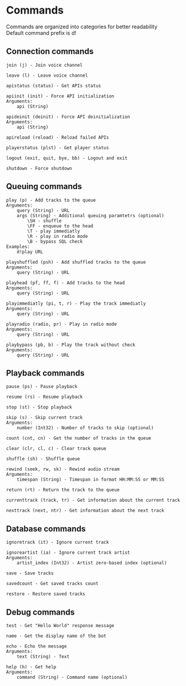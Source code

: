 # Commands

Commands are organized into categories for better readability  
Default command prefix is d!  

## Connection commands

```
join (j) - Join voice channel
```
```
leave (l) - Leave voice channel
```
```
apistatus (status) - Get APIs status
```
```
apiinit (init) - Force API initialization
Arguments:
    api (String)
```
```
apideinit (deinit) - Force API deinitialization
Arguments:
    api (String)
```
```
apireload (reload) - Reload failed APIs
```
```
playerstatus (plst) - Get player status
```
```
logout (exit, quit, bye, bb) - Logout and exit
```
```
shutdown - Force shutdown
```

## Queuing commands

```
play (p) - Add tracks to the queue
Arguments:
    query (String) - URL
    args (String) - Additional queuing paramtetrs (optional)
        \SH - shuffle
        \FF - enqueue to the head
        \T - play immediatly
        \R - play in radio mode
        \B - bypass SQL check
Examples:
    d!play URL
```
```
playshuffled (psh) - Add shuffled tracks to the queue
Arguments:
    query (String) - URL
```
```
playhead (pf, ff, f) - Add tracks to the head
Arguments:
    query (String) - URL
```
```
playimmediatly (pi, t, r) - Play the track immediatly
Arguments:
    query (String) - URL
```
```
playradio (radio, pr) - Play in radio mode
Arguments:
    query (String) - URL
```
```
playbypass (pb, b) - Play the track without check
Arguments:
    query (String) - URL
```

## Playback commands

```
pause (ps) - Pause playback
```
```
resume (rs) - Resume playback
```
```
stop (st) - Stop playback
```
```
skip (s) - Skip current track
Arguments:
    number (Int32) - Number of tracks to skip (optional)
```
```
count (cnt, cn) - Get the number of tracks in the queue
```
```
clear (clr, cl, c) - Clear track queue
```
```
shuffle (sh) - Shuffle queue
```
```
rewind (seek, rw, sk) - Rewind audio stream
Arguments:
    timespan (String) - Timespan in format HH:MM:SS or MM:SS
```
```
return (rt) - Return the track to the queue
```
```
currenttrack (track, tr) - Get information about the current track
```
```
nexttrack (next, ntr) - Get information about the next track
```

## Database commands

```
ignoretrack (it) - Ignore current track
```
```
ignoreartist (ia) - Ignore current track artist
Arguments:
    artist_index (Int32) - Artist zero-based index (optional)
```
```
save - Save tracks
```
```
savedcount - Get saved tracks count
```
```
restore - Restore saved tracks
```

## Debug commands

```
test - Get "Hello World" response message
```
```
name - Get the display name of the bot
```
```
echo - Echo the message
Arguments:
    text (String) - Text
```
```
help (h) - Get help
Arguments:
    command (String) - Command name (optional)
```
